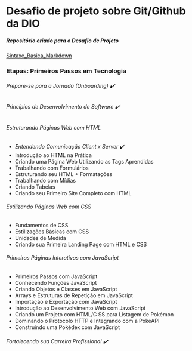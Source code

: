 # Desafio de projeto sobre Git/Github da DIO

##### Repositório criado para o Desafio de Projeto

[Sintaxe_Basica_Markdown](http://www.markdownguide.org/basic-syntax/)



### Etapas: Primeiros Passos em Tecnologia

###### _Prepare-se para a Jornada (Onboarding)_ :heavy_check_mark:

###### _Princípios de Desenvolvimento de Software :heavy_check_mark:_

###### Estruturando Páginas Web com HTML

* _Entendendo Comunicação Client x Server_ :heavy_check_mark:
* Introdução ao HTML na Prática
* Criando uma Página Web Utilizando as Tags Aprendidas
* Trabalhando com Formulários
* Estruturando seu HTML + Formatações
* Trabalhando com Mídias
* Criando Tabelas
* Criando seu Primeiro Site Completo com HTML

###### Estilizando Páginas Web com CSS

* Fundamentos de CSS
* Estilizações Básicas com CSS
* Unidades de Medida
* Criando sua Primeira Landing Page com HTML e CSS

###### Primeiras Páginas Interativas com JavaScript

* Primeiros Passos com JavaScript
* Conhecendo Funções JavaScript
* Criando Objetos e Classes em JavaScript
* Arrays e Estruturas de Repetição em JavaScript
* Importação e Exportação com JavaScript
* Introdução ao Desenvolvimento Web com JavaScript
* Criando um Projeto com HTML/C SS para Listagem de Pokémon
* Dominando o Protocolo HTTP e Integrando com a PokeAPI
*  Construindo uma Pokédex com JavaScript

###### _Fortalecendo sua Carreira Profissional_ :heavy_check_mark:












